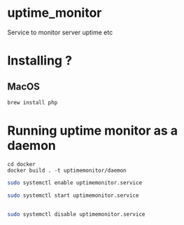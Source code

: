 # uptime_monitor
Service to monitor server uptime etc

# Installing ?

## MacOS

```bash
brew install php

```

# Running uptime monitor as a daemon


```
cd docker
docker build . -t uptimemonitor/daemon
```

```bash
sudo systemctl enable uptimemonitor.service

sudo systemctl start uptimemonitor.service


sudo systemctl disable uptimemonitor.service
```